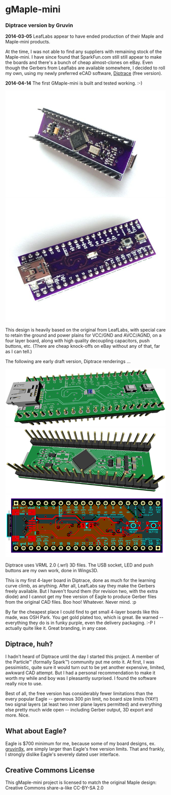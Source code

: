 # gMaple-mini
### Diptrace version by Gruvin

**2014-03-05** LeafLabs appear to have ended production of their Maple and Maple-mini products.

At the time, I was not able to find any suppliers with remaining stock of the Maple-mini. I have 
since found that SparkFun.com still still appear to make the boards and there's a bunch of cheap
almost-clones on eBay. Even though the Gerbers from Leaflabs are available somewhere, I decided 
to roll my own, using my newly preferred eCAD software, [Diptrace](http://diptrace.com) (free version).

**2014-04-14** The first GMaple-mini is built and tested working. :-)

<img src="img/first-build-1.jpg">

<img src="img/first-build-2.jpg">

This design is heavily based on the original from LeafLabs, with special care to retain the ground 
and power plains for VCC/GND and AVCC/AGND, on a four layer board, along with high quality decoupling 
capacitors, push buttons, etc. (There are cheap knock-offs on eBay without any of that, far as I can tell.)

The following are early draft version, Diptrace renderings ...

<img src="img/gmaple-mini-3d.png">

<img src="img/gmaple-mini-3db.png">

<img src="img/gmaple-mini.png">

Diptrace uses VRML 2.0 (.wrl) 3D files. The USB socket, LED and push buttons are my own work, done in Wings3D.

This is my first 4-layer board in Diptrace, done as much for the learning curve climb, as anything. After 
all, LeafLabs say they make the Gerbers freely available. But I haven't found them (for revision two, with 
the extra diode) and I cannot get my free version of Eagle to produce Gerber files from the original CAD 
files. Boo hoo! Whatever. Never mind. :p

By far the cheapest place I could find to get small 4-layer boards like this made, was OSH Park. You get 
gold plated too, which is great. Be warned -- everything they do is in funky purple, even the delivery 
packaging. :-P I actually quite like it. Great branding, in any case.

## Diptrace, huh?

I hadn't heard of Diptrace until the day I started this project. A member of the Particle™ (formally Spark™) 
community put me onto it. At first, I was pessimistic, quite sure it would turn out to be yet another 
expensive, limited, awkward CAD attempt. But I had a personal recommendation to make it worth my while 
and boy was I pleasantly surprised. I found the software really nice to use.

Best of all, the free version has considerably fewer limitations than the every popular Eagle -- 
generous 300 pin limit, no board size limits (YAY!) two signal layers (at least two inner plane 
layers permitted) and everything else pretty much wide open -- including Gerber output, 
3D export and more. Nice.

## What about Eagle? 
Eagle is $700 minimum for me, because some of my board designs, ex. [gruvin9x](https://github.com/gruvin/gruvin9x), are simply larger 
than Eagle's free version limits. That and frankly, I strongly dislike Eagle's severely dated
user interface.

## Creative Commons License

This gMaple-mini project is licensed to match the original Maple design: Creative Commons share-a-like CC-BY-SA 2.0
